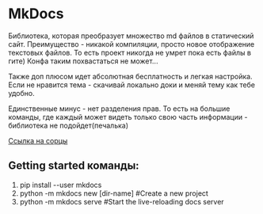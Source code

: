 # MkDocs

Библиотека, которая преобразует множество md файлов в статический сайт. Преимущество - никакой компиляции, просто новое отображение текстовых файлов. То есть проект никогда не умрет пока есть файлы в гите) Конфа таким похвастаться не может...

Также доп плюсом идет абсолютная бесплатность и легкая настройка. Если не нравится тема - скачивай локально доки и меняй тему как тебе удобно. 

Единственные минус - нет разделения прав. То есть на большие команды, где каждый может видеть только свою часть информации - библиотека не подойдет(печалька)

[Ссылка на сорцы](https://www.mkdocs.org/)

## Getting started команды:

1. pip install --user mkdocs
2. python -m mkdocs new [dir-name] #Create a new project
3. python -m mkdocs serve #Start the live-reloading docs server

